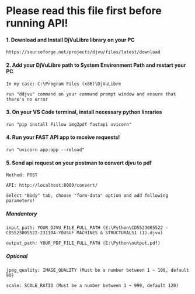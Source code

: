 # Please read this file first before running API!

#### 1. Download and Install DjVuLibre library on your PC

    https://sourceforge.net/projects/djvu/files/latest/download

#### 2. Add your DjVuLibre path to System Environment Path and restart your PC

    In my case: C:\Program Files (x86)\DjVuLibre

    run "ddjvu" command on your command prompt window and ensure that there's no error

#### 3. On your VS Code terminal, install necessary python linraries

    run "pip install Pillow img2pdf fastapi uvicorn"

#### 4. Run your FAST API app to receive requests!

    run "uvicorn app:app --reload"

#### 5. Send api request on your postman to convert djvu to pdf

    Method: POST

    API: http://localhost:8000/convert/

    Select "Body" tab, choose "form-data" option and add following parameters!

##### Mandantory

    input_path: YOUR_DJVU_FILE_FULL_PATH (E:\Python\CD5523005522 - CD5523005522-231104-YOUSUF MACHINES & STRUCTURALS1 (1).djvu)

    output_path: YOUR_PDF_FILE_FULL_PATH (E:\Python\output.pdf)

##### Optional

    jpeg_quality: IMAGE_QUALITY (Must be a number between 1 ~ 100, default 90)

    scale: SCALE_RATIO (Must be a number between 1 ~ 999, default 120)
